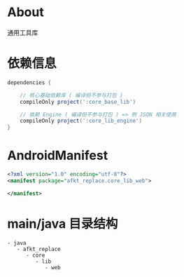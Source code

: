
# About

通用工具库

# 依赖信息

```groovy
dependencies {

    // 核心基础依赖库 ( 编译但不参与打包 )
    compileOnly project(':core_base_lib')

    // 依赖 Engine ( 编译但不参与打包 ) => 例 JSON 相关使用
    compileOnly project(':core_lib_engine')
}
```

# AndroidManifest

```xml
<?xml version="1.0" encoding="utf-8"?>
<manifest package="afkt_replace.core_lib_web">

</manifest>
```

# main/java 目录结构

```
- java                           
   - afkt_replace                
      - core                     
         - lib                   
            - web              
```
